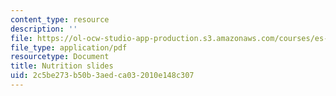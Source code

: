 ```yaml
---
content_type: resource
description: ''
file: https://ol-ocw-studio-app-production.s3.amazonaws.com/courses/es-010-chemistry-of-sports-spring-2013/2c5be273b50b3aedca032010e148c307_MITES_010S13_lec4.pdf
file_type: application/pdf
resourcetype: Document
title: Nutrition slides
uid: 2c5be273-b50b-3aed-ca03-2010e148c307
---
```

